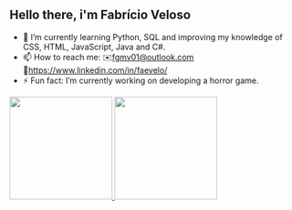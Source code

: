 ## Hello there, i'm Fabrício Veloso

- 🌱 I’m currently learning Python, SQL and improving my knowledge of CSS, HTML, JavaScript, Java and C#.
- 📫 How to reach me:
     ✉️fgmv01@outlook.com
     🔗https://www.linkedin.com/in/faevelo/
- ⚡ Fun fact: I’m currently working on developing a horror game.

<div>
  <a href="https://github.com/FabricioGMV">
  <img height="180em" src="https:github-readme-status.vercel.app/api?username=FabricioGMV&show_icons=true&theme=tokyonight&include_all_commits=true&count_private=true"/>
  <img height="180em" src="https:github-readme-status.vercel.app/api/top-langs/?username=FabricioGMV&layout=compact&langs_count=16&theme=tokyonight"/>
</div>
